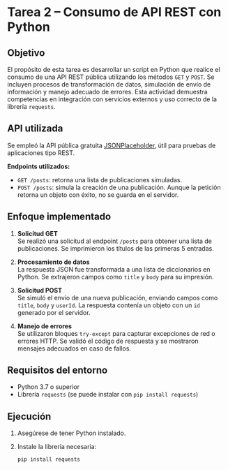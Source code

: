 # Tarea 2 – Consumo de API REST con Python

## Objetivo

El propósito de esta tarea es desarrollar un script en Python que realice el consumo de una API REST pública utilizando los métodos `GET` y `POST`. Se incluyen procesos de transformación de datos, simulación de envío de información y manejo adecuado de errores. Esta actividad demuestra competencias en integración con servicios externos y uso correcto de la librería `requests`.

## API utilizada

Se empleó la API pública gratuita [JSONPlaceholder](https://jsonplaceholder.typicode.com), útil para pruebas de aplicaciones tipo REST.

**Endpoints utilizados:**

- `GET /posts`: retorna una lista de publicaciones simuladas.
- `POST /posts`: simula la creación de una publicación. Aunque la petición retorna un objeto con éxito, no se guarda en el servidor.

## Enfoque implementado

1. **Solicitud GET**  
   Se realizó una solicitud al endpoint `/posts` para obtener una lista de publicaciones. Se imprimieron los títulos de las primeras 5 entradas.

2. **Procesamiento de datos**  
   La respuesta JSON fue transformada a una lista de diccionarios en Python. Se extrajeron campos como `title` y `body` para su impresión.

3. **Solicitud POST**  
   Se simuló el envío de una nueva publicación, enviando campos como `title`, `body` y `userId`. La respuesta contenía un objeto con un `id` generado por el servidor.

4. **Manejo de errores**  
   Se utilizaron bloques `try-except` para capturar excepciones de red o errores HTTP. Se validó el código de respuesta y se mostraron mensajes adecuados en caso de fallos.

## Requisitos del entorno

- Python 3.7 o superior
- Librería `requests` (se puede instalar con `pip install requests`)

## Ejecución

1. Asegúrese de tener Python instalado.
2. Instale la librería necesaria:

   ```bash
   pip install requests
